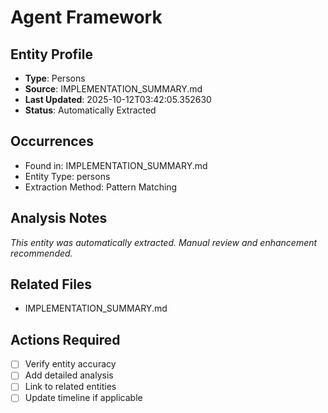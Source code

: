 # Agent Framework

## Entity Profile
- **Type**: Persons
- **Source**: IMPLEMENTATION_SUMMARY.md
- **Last Updated**: 2025-10-12T03:42:05.352630
- **Status**: Automatically Extracted

## Occurrences
- Found in: IMPLEMENTATION_SUMMARY.md
- Entity Type: persons
- Extraction Method: Pattern Matching

## Analysis Notes
*This entity was automatically extracted. Manual review and enhancement recommended.*

## Related Files
- IMPLEMENTATION_SUMMARY.md

## Actions Required
- [ ] Verify entity accuracy
- [ ] Add detailed analysis
- [ ] Link to related entities
- [ ] Update timeline if applicable
